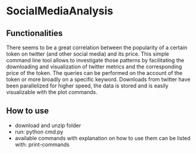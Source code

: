 # SocialMediaAnalysis
 
## Functionalities
There seems to be a great correlation between the popularity of a certain token on twitter (and other social media) and its price. This simple command line tool allows to investigate those patterns by facilitating the downloading and visualization of twitter metrics and the corresponding price of the token. The queries can be performed on the account of the token or more broadly on a specific keyword. Downloads from twitter have been parallelized for higher speed, the data is stored and is easily visualizable with the plot commands. 


## How to use
* download and unzip folder
* run: python cmd.py
* available commands with explanation on how to use them can be listed with: print-commands




